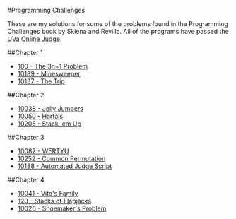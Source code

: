 #Programming Challenges

These are my solutions for some of the problems found in the Programming Challenges book by Skiena and Revilla. All of the programs have passed the [UVa Online Judge](https://uva.onlinejudge.org/).

##Chapter 1
- [100 - The 3n+1 Problem](https://uva.onlinejudge.org/index.php?option=com_onlinejudge&Itemid=8&category=29&page=show_problem&problem=36)
- [10189 - Minesweeper](https://uva.onlinejudge.org/index.php?option=com_onlinejudge&Itemid=8&category=29&page=show_problem&problem=1130)
- [10137 - The Trip](https://uva.onlinejudge.org/index.php?option=com_onlinejudge&Itemid=8&category=29&page=show_problem&problem=1078)


##Chapter 2
- [10038 - Jolly Jumpers](https://uva.onlinejudge.org/index.php?option=com_onlinejudge&Itemid=8&category=30&page=show_problem&problem=979)
- [10050 - Hartals](https://uva.onlinejudge.org/index.php?option=com_onlinejudge&Itemid=8&category=30&page=show_problem&problem=991)
- [10205 - Stack 'em Up](https://uva.onlinejudge.org/index.php?option=com_onlinejudge&Itemid=8&category=30&page=show_problem&problem=1146)

##Chapter 3
- [10082 - WERTYU](https://uva.onlinejudge.org/index.php?option=com_onlinejudge&Itemid=8&category=31&page=show_problem&problem=1023)
- [10252 - Common Permutation](https://uva.onlinejudge.org/index.php?option=com_onlinejudge&Itemid=8&category=31&page=show_problem&problem=1193)
- [10188 - Automated Judge Script](https://uva.onlinejudge.org/index.php?option=com_onlinejudge&Itemid=8&category=31&page=show_problem&problem=1129)

##Chapter 4
- [10041 - Vito's Family](https://uva.onlinejudge.org/index.php?option=com_onlinejudge&Itemid=8&category=32&page=show_problem&problem=982)
- [120 - Stacks of Flapjacks](https://uva.onlinejudge.org/index.php?option=com_onlinejudge&Itemid=8&category=32&page=show_problem&problem=56)
- [10026 - Shoemaker's Problem](https://uva.onlinejudge.org/index.php?option=com_onlinejudge&Itemid=8&category=32&page=show_problem&problem=967)